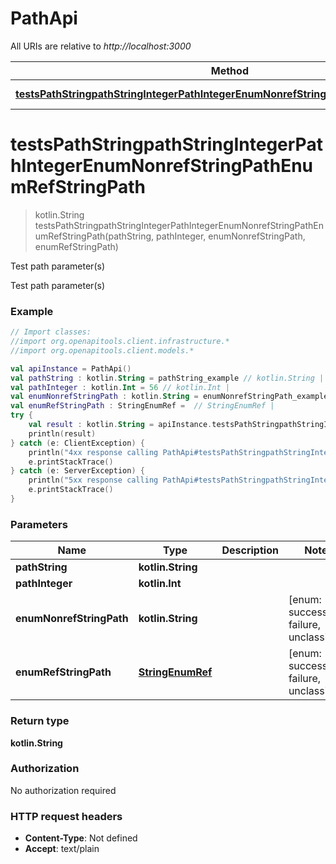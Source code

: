 # PathApi

All URIs are relative to *http://localhost:3000*

Method | HTTP request | Description
------------- | ------------- | -------------
[**testsPathStringpathStringIntegerPathIntegerEnumNonrefStringPathEnumRefStringPath**](PathApi.md#testsPathStringpathStringIntegerPathIntegerEnumNonrefStringPathEnumRefStringPath) | **GET** /path/string/{path_string}/integer/{path_integer}/{enum_nonref_string_path}/{enum_ref_string_path} | Test path parameter(s)


<a id="testsPathStringpathStringIntegerPathIntegerEnumNonrefStringPathEnumRefStringPath"></a>
# **testsPathStringpathStringIntegerPathIntegerEnumNonrefStringPathEnumRefStringPath**
> kotlin.String testsPathStringpathStringIntegerPathIntegerEnumNonrefStringPathEnumRefStringPath(pathString, pathInteger, enumNonrefStringPath, enumRefStringPath)

Test path parameter(s)

Test path parameter(s)

### Example
```kotlin
// Import classes:
//import org.openapitools.client.infrastructure.*
//import org.openapitools.client.models.*

val apiInstance = PathApi()
val pathString : kotlin.String = pathString_example // kotlin.String | 
val pathInteger : kotlin.Int = 56 // kotlin.Int | 
val enumNonrefStringPath : kotlin.String = enumNonrefStringPath_example // kotlin.String | 
val enumRefStringPath : StringEnumRef =  // StringEnumRef | 
try {
    val result : kotlin.String = apiInstance.testsPathStringpathStringIntegerPathIntegerEnumNonrefStringPathEnumRefStringPath(pathString, pathInteger, enumNonrefStringPath, enumRefStringPath)
    println(result)
} catch (e: ClientException) {
    println("4xx response calling PathApi#testsPathStringpathStringIntegerPathIntegerEnumNonrefStringPathEnumRefStringPath")
    e.printStackTrace()
} catch (e: ServerException) {
    println("5xx response calling PathApi#testsPathStringpathStringIntegerPathIntegerEnumNonrefStringPathEnumRefStringPath")
    e.printStackTrace()
}
```

### Parameters

Name | Type | Description  | Notes
------------- | ------------- | ------------- | -------------
 **pathString** | **kotlin.String**|  |
 **pathInteger** | **kotlin.Int**|  |
 **enumNonrefStringPath** | **kotlin.String**|  | [enum: success, failure, unclassified]
 **enumRefStringPath** | [**StringEnumRef**](.md)|  | [enum: success, failure, unclassified]

### Return type

**kotlin.String**

### Authorization

No authorization required

### HTTP request headers

 - **Content-Type**: Not defined
 - **Accept**: text/plain

